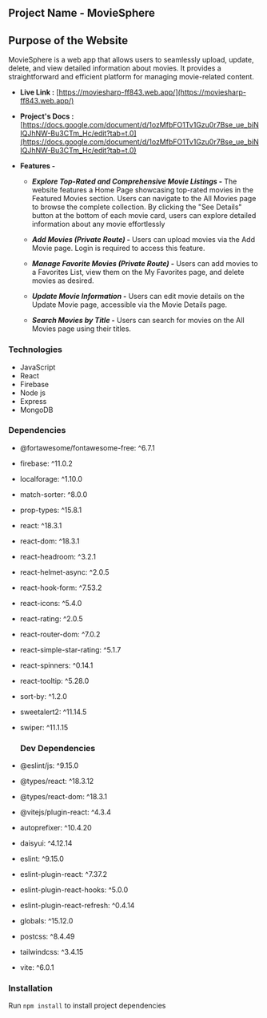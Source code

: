 
## Project Name - MovieSphere




## Purpose of the Website
MovieSphere is a web app that allows users to seamlessly upload, update, delete, and view detailed information about movies. It provides a straightforward and efficient platform for managing movie-related content.

- **Live Link :** [https://moviesharp-ff843.web.app/](https://moviesharp-ff843.web.app/)
- **Project's Docs :** [https://docs.google.com/document/d/1ozMfbFO1Tv1Gzu0r7Bse_ue_biNIQJhNW-Bu3CTm_Hc/edit?tab=t.0](https://docs.google.com/document/d/1ozMfbFO1Tv1Gzu0r7Bse_ue_biNIQJhNW-Bu3CTm_Hc/edit?tab=t.0)


- **Features -**
    - ***Explore Top-Rated and Comprehensive Movie Listings -***  The website features a Home Page showcasing top-rated movies in the Featured Movies section. Users can navigate to the All Movies page to browse the complete collection. By clicking the "See Details" button at the bottom of each movie card, users can explore detailed information about any movie effortlessly


    - ***Add Movies (Private Route) -*** Users can upload movies via the Add Movie page. Login is required to access this feature.
    
    - ***Manage Favorite Movies (Private Route) -*** Users can add movies to a Favorites List, view them on the My Favorites page, and delete movies as desired.

    - ***Update Movie Information -*** Users can edit movie details on the Update Movie page, accessible via the Movie Details page.

    - ***Search Movies by Title -*** Users can search for movies on the All Movies page using their titles.

### Technologies
-  JavaScript
-  React
-  Firebase
-  Node js
-  Express
-  MongoDB

### Dependencies
- @fortawesome/fontawesome-free: ^6.7.1  
- firebase: ^11.0.2  
- localforage: ^1.10.0  
- match-sorter: ^8.0.0  
- prop-types: ^15.8.1  
- react: ^18.3.1  
- react-dom: ^18.3.1  
- react-headroom: ^3.2.1  
- react-helmet-async: ^2.0.5  
- react-hook-form: ^7.53.2  
- react-icons: ^5.4.0  
- react-rating: ^2.0.5  
- react-router-dom: ^7.0.2  
- react-simple-star-rating: ^5.1.7  
- react-spinners: ^0.14.1  
- react-tooltip: ^5.28.0  
- sort-by: ^1.2.0  
- sweetalert2: ^11.14.5  
- swiper: ^11.1.15

  ### Dev Dependencies
- @eslint/js: ^9.15.0  
- @types/react: ^18.3.12  
- @types/react-dom: ^18.3.1  
- @vitejs/plugin-react: ^4.3.4  
- autoprefixer: ^10.4.20  
- daisyui: ^4.12.14  
- eslint: ^9.15.0  
- eslint-plugin-react: ^7.37.2  
- eslint-plugin-react-hooks: ^5.0.0  
- eslint-plugin-react-refresh: ^0.4.14  
- globals: ^15.12.0  
- postcss: ^8.4.49  
- tailwindcss: ^3.4.15  
- vite: ^6.0.1  


  
### Installation
Run ```npm install``` to install project dependencies
